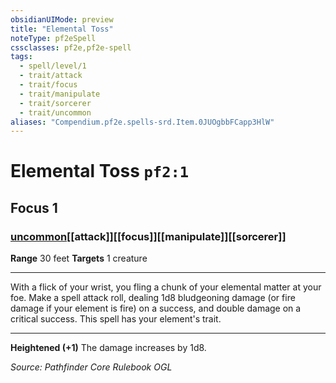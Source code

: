 ```yaml
---
obsidianUIMode: preview
title: "Elemental Toss"
noteType: pf2eSpell
cssclasses: pf2e,pf2e-spell
tags:
  - spell/level/1
  - trait/attack
  - trait/focus
  - trait/manipulate
  - trait/sorcerer
  - trait/uncommon
aliases: "Compendium.pf2e.spells-srd.Item.0JUOgbbFCapp3HlW" 
---
```

# Elemental Toss  `pf2:1`  
## Focus 1
### [uncommon](uncommon "Uncommon Rarity Trait")[[attack]][[focus]][[manipulate]][[sorcerer]]

**Range** 30 feet
**Targets** 1 creature
* * * 
With a flick of your wrist, you fling a chunk of your elemental matter at your foe. Make a spell attack roll, dealing 1d8 bludgeoning damage (or fire damage if your element is fire) on a success, and double damage on a critical success. This spell has your element's trait.

* * *

**Heightened (+1)** The damage increases by 1d8.

*Source: Pathfinder Core Rulebook*
*OGL*